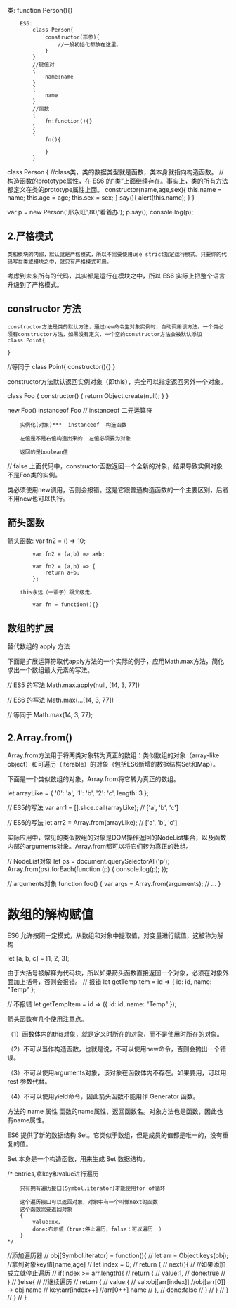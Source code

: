 类:
            function Person(){}

        ES6:
            class Person{
                constructor(形参){
                    //一般初始化都放在这里。
                }
            }
            //键值对
            {
                name:name
            }
            {
                name
            }
            //函数
            {
                fn:function(){}
            }
            {
                fn(){

                }
            }
            
            
class Person { //class类，类的数据类型就是函数，类本身就指向构造函数。
//构造函数的prototype属性，在 ES6 的“类”上面继续存在。事实上，类的所有方法都定义在类的prototype属性上面。
        constructor(name,age,sex){
            this.name = name;
            this.age = age;
            this.sex = sex;
        }
        say(){
            alert(this.name);
        }
    }   
    
var p = new Person('邢永旺',80,'看着办');
    p.say();
    console.log(p);    
    
## 2.严格模式    
    类和模块的内部，默认就是严格模式，所以不需要使用use strict指定运行模式。只要你的代码写在类或模块之中，就只有严格模式可用。

考虑到未来所有的代码，其实都是运行在模块之中，所以 ES6 实际上把整个语言升级到了严格模式。
    
    
## constructor 方法
    constructor方法是类的默认方法，通过new命令生对象实例时，自动调用该方法。一个类必须有constructor方法，如果没有定义，一个空的constructor方法会被默认添加
    class Point{
        
    }
//等同于
class Point{
    constructor(){}
}

constructor方法默认返回实例对象（即this），完全可以指定返回另外一个对象。

class Foo {
  constructor() {
    return Object.create(null);
  }
}

new Foo() instanceof Foo  // instanceof 二元运算符

        实例化(对象)***  instanceof  构造函数

        左值是不是右值构造出来的  左值必须要为对象

        返回的是boolean值
// false
上面代码中，constructor函数返回一个全新的对象，结果导致实例对象不是Foo类的实例。

类必须使用new调用，否则会报错。这是它跟普通构造函数的一个主要区别，后者不用new也可以执行。
## 箭头函数
箭头函数:
            var fn2 = () => 10;

            var fn2 = (a,b) => a+b;

            var fn2 = (a,b) => {
                return a+b;
            };

        this永远（一辈子）跟父级走。

            var fn = function(){}
            
            
## 数组的扩展
替代数组的 apply 方法

下面是扩展运算符取代apply方法的一个实际的例子，应用Math.max方法，简化求出一个数组最大元素的写法。


// ES5 的写法
Math.max.apply(null, [14, 3, 77])

// ES6 的写法
Math.max(...[14, 3, 77])

// 等同于
Math.max(14, 3, 77);

## 2.Array.from() 

Array.from方法用于将两类对象转为真正的数组：类似数组的对象（array-like object）和可遍历（iterable）的对象（包括ES6新增的数据结构Set和Map）。

下面是一个类似数组的对象，Array.from将它转为真正的数组。

let arrayLike = {
    '0': 'a',
    '1': 'b',
    '2': 'c',
    length: 3
};

// ES5的写法
var arr1 = [].slice.call(arrayLike); // ['a', 'b', 'c']

// ES6的写法
let arr2 = Array.from(arrayLike); // ['a', 'b', 'c']

实际应用中，常见的类似数组的对象是DOM操作返回的NodeList集合，以及函数内部的arguments对象。Array.from都可以将它们转为真正的数组。

// NodeList对象
let ps = document.querySelectorAll('p');
Array.from(ps).forEach(function (p) {
  console.log(p);
});

// arguments对象
function foo() {
  var args = Array.from(arguments);
  // ...
}


# 数组的解构赋值
ES6 允许按照一定模式，从数组和对象中提取值，对变量进行赋值，这被称为解构

let [a, b, c] = [1, 2, 3];


由于大括号被解释为代码块，所以如果箭头函数直接返回一个对象，必须在对象外面加上括号，否则会报错。
// 报错
let getTempItem = id => { id: id, name: "Temp" };

// 不报错
let getTempItem = id => ({ id: id, name: "Temp" });

箭头函数有几个使用注意点。

（1）函数体内的this对象，就是定义时所在的对象，而不是使用时所在的对象。

（2）不可以当作构造函数，也就是说，不可以使用new命令，否则会抛出一个错误。

（3）不可以使用arguments对象，该对象在函数体内不存在。如果要用，可以用 rest 参数代替。

（4）不可以使用yield命令，因此箭头函数不能用作 Generator 函数。


方法的 name 属性
函数的name属性，返回函数名。对象方法也是函数，因此也有name属性。

ES6 提供了新的数据结构 Set。它类似于数组，但是成员的值都是唯一的，没有重复的值。

Set 本身是一个构造函数，用来生成 Set 数据结构。




 /*
        entries,拿key和value进行遍历

        只有拥有遍历接口(Symbol.iterator)才能使用for of循环
    
        这个遍历接口可以返回对象，对象中有一个叫做next的函数
        这个函数需要返回对象
        {
            value:xx,
            done:布尔值（true:停止遍历，false：可以遍历  ）
        }
    */
    
    
    
//添加遍历器
    // obj[Symbol.iterator] = function(){
    //     let arr = Object.keys(obj); //拿到对象key值[name,age]
    //     let index = 0;
    //     return {
    //         next(){
    //             //如果添加成立就停止遍历
    //             if(index >= arr.length){
    //                 return {
    //                     value:1,
    //                     done:true
    //                 }
    //             }else{
    //                //继续遍历
    //                 return {
    //                     value:{
    //                         val:obj[arr[index]],//obj[arr[0]] -> obj.name
    //                         key:arr[index++] //arr[0++]  name
    //                     },
    //                     done:false
    //                 }
    //             }
    //         }
    //     }
    // }    